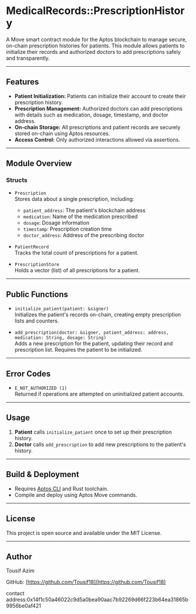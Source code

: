 # MedicalRecords::PrescriptionHistory

A Move smart contract module for the Aptos blockchain to manage secure, on-chain prescription histories for patients. This module allows patients to initialize their records and authorized doctors to add prescriptions safely and transparently.

---

## Features

- **Patient Initialization:** Patients can initialize their account to create their prescription history.
- **Prescription Management:** Authorized doctors can add prescriptions with details such as medication, dosage, timestamp, and doctor address.
- **On-chain Storage:** All prescriptions and patient records are securely stored on-chain using Aptos resources.
- **Access Control:** Only authorized interactions allowed via assertions.

---

## Module Overview

### Structs

- `Prescription`  
  Stores data about a single prescription, including:
  - `patient_address`: The patient's blockchain address
  - `medication`: Name of the medication prescribed
  - `dosage`: Dosage information
  - `timestamp`: Prescription creation time
  - `doctor_address`: Address of the prescribing doctor

- `PatientRecord`  
  Tracks the total count of prescriptions for a patient.

- `PrescriptionStore`  
  Holds a vector (list) of all prescriptions for a patient.

---

## Public Functions

- `initialize_patient(patient: &signer)`  
  Initializes the patient's records on-chain, creating empty prescription lists and counters.

- `add_prescription(doctor: &signer, patient_address: address, medication: String, dosage: String)`  
  Adds a new prescription for the patient, updating their record and prescription list. Requires the patient to be initialized.

---

## Error Codes

- `E_NOT_AUTHORIZED (1)`  
  Returned if operations are attempted on uninitialized patient accounts.

---

## Usage

1. **Patient** calls `initialize_patient` once to set up their prescription history.
2. **Doctor** calls `add_prescription` to add new prescriptions to the patient's history.

---

## Build & Deployment

- Requires [Aptos CLI](https://aptos.dev/tools/cli-tool/install) and Rust toolchain.
- Compile and deploy using Aptos Move commands.

---

## License

This project is open source and available under the MIT License.

---

## Author

Tousif Azim

GitHub: [https://github.com/Tousif18](https://github.com/Tousif18)

contact address:0x14f1c50a46022c9d5a0bea90aac7b92269d66f223b64ea31865b9956be0af421
